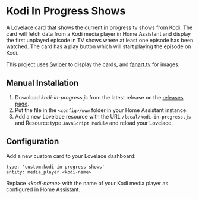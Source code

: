 # Kodi In Progress Shows
A Lovelace card that shows the current in progress tv shows from Kodi. The card will fetch data from a Kodi media player in Home Assistant and display the first unplayed episode in TV shows where at least one episode has been watched. The card has a play button which will start playing the episode on Kodi.

This project uses [Swiper](https://swiperjs.com/) to display the cards, and [fanart.tv](https://fanart.tv/) for images. 

## Manual Installation
1. Download _kodi-in-progress.js_ from the latest release on the [releases page](https://github.com/Dengis-Kahn/kodi-in-progress-shows/releases).
2. Put the file in the `<config>/www` folder in your Home Assistant instance.
3. Add a new Lovelace resource with the URL `/local/kodi-in-progress.js` and Resource type `JavaScript Module` and reload your Lovelace.


## Configuration
Add a new custom card to your Lovelace dashboard:
```
type: 'custom:kodi-in-progress-shows'
entity: media_player.<kodi-name>
```
Replace _\<kodi-name\>_ with the name of your Kodi media player as configured in Home Assistant.


